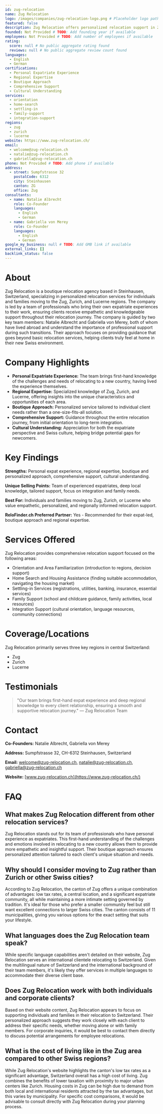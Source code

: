 ```yaml
---
id: zug-relocation
name: Zug Relocation
logo: /images/companies/zug-relocation-logo.png # Placeholder logo path
featured: false
description: Zug Relocation offers personalized relocation support in Zug, Zurich and Lucerne with a team of experienced expatriates who understand the challenges of moving to Switzerland.
founded: Not Provided # TODO: Add founding year if available
employees: Not Provided # TODO: Add number of employees if available
rating:
  score: null # No public aggregate rating found
  reviews: null # No public aggregate review count found
languages:
  - English
  - German
certifications:
  - Personal Expatriate Experience
  - Regional Expertise
  - Boutique Approach
  - Comprehensive Support
  - Cultural Understanding
services:
  - orientation
  - home-search
  - settling-in
  - family-support
  - integration-support
regions:
  - zug
  - zurich
  - lucerne
website: https://www.zug-relocation.ch/
email:
  - welcome@zug-relocation.ch
  - natalie@zug-relocation.ch
  - gabriella@zug-relocation.ch
phone: Not Provided # TODO: Add phone if available
address:
  - street: Sumpfstrasse 32
    postalCode: 6312
    city: Steinhausen
    canton: ZG
    office: Zug
consultants:
  - name: Natalie Albrecht
    role: Co-Founder
    languages:
      - English
      - German
  - name: Gabriella von Merey
    role: Co-Founder
    languages:
      - English
      - German
google_my_business: null # TODO: Add GMB link if available
external_links: []
backlink_status: false
---
```


# About
Zug Relocation is a boutique relocation agency based in Steinhausen, Switzerland, specializing in personalized relocation services for individuals and families moving to the Zug, Zurich, and Lucerne regions. The company is led by a team of professionals who bring their own expatriate experiences to their work, ensuring clients receive empathetic and knowledgeable support throughout their relocation journey. The company is guided by two key team members: Natalie Albrecht and Gabriella von Merey, both of whom have lived abroad and understand the importance of professional support during such transitions. Their approach focuses on providing guidance that goes beyond basic relocation services, helping clients truly feel at home in their new Swiss environment.

# Company Highlights
- **Personal Expatriate Experience:** The team brings first-hand knowledge of the challenges and needs of relocating to a new country, having lived the experience themselves.
- **Regional Expertise:** Specialized knowledge of Zug, Zurich, and Lucerne, offering insights into the unique characteristics and opportunities of each area.
- **Boutique Approach:** Personalized service tailored to individual client needs rather than a one-size-fits-all solution.
- **Comprehensive Support:** Guidance throughout the entire relocation journey, from initial orientation to long-term integration.
- **Cultural Understanding:** Appreciation for both the expatriate perspective and Swiss culture, helping bridge potential gaps for newcomers.

# Key Findings
**Strengths:** Personal expat experience, regional expertise, boutique and personalized approach, comprehensive support, cultural understanding.

**Unique Selling Points:** Team of experienced expatriates, deep local knowledge, tailored support, focus on integration and family needs.

**Best For:** Individuals and families moving to Zug, Zurich, or Lucerne who value empathetic, personalized, and regionally informed relocation support.

**ReloFinder.ch Preferred Partner:** Yes - Recommended for their expat-led, boutique approach and regional expertise.

# Services Offered
Zug Relocation provides comprehensive relocation support focused on the following areas:

- Orientation and Area Familiarization (introduction to regions, decision support)
- Home Search and Housing Assistance (finding suitable accommodation, navigating the housing market)
- Settling-in Services (registrations, utilities, banking, insurance, essential services)
- Family Support (school and childcare guidance, family activities, local resources)
- Integration Support (cultural orientation, language resources, community connections)

# Coverage/Locations
Zug Relocation primarily serves three key regions in central Switzerland:
- Zug
- Zurich
- Lucerne

# Testimonials
> "Our team brings first-hand expat experience and deep regional knowledge to every client relationship, ensuring a smooth and supportive relocation journey."
> — Zug Relocation Team

# Contact
**Co-Founders:** Natalie Albrecht, Gabriella von Merey

**Address:** Sumpfstrasse 32, CH-6312 Steinhausen, Switzerland

**Email:** welcome@zug-relocation.ch, natalie@zug-relocation.ch, gabriella@zug-relocation.ch

**Website:** [www.zug-relocation.ch](https://www.zug-relocation.ch/)

# FAQ
## What makes Zug Relocation different from other relocation services?
Zug Relocation stands out for its team of professionals who have personal experience as expatriates. This first-hand understanding of the challenges and emotions involved in relocating to a new country allows them to provide more empathetic and insightful support. Their boutique approach ensures personalized attention tailored to each client's unique situation and needs.

## Why should I consider moving to Zug rather than Zurich or other Swiss cities?
According to Zug Relocation, the canton of Zug offers a unique combination of advantages: low tax rates, a central location, and a significant expatriate community, all while maintaining a more intimate setting governed by tradition. It's ideal for those who prefer a smaller community feel but still want excellent connections to larger Swiss cities. The canton consists of 11 municipalities, giving you various options for the exact setting that suits your lifestyle.

## What languages does the Zug Relocation team speak?
While specific language capabilities aren't detailed on their website, Zug Relocation serves an international clientele relocating to Switzerland. Given the multilingual nature of Switzerland and the international background of their team members, it's likely they offer services in multiple languages to accommodate their diverse client base.

## Does Zug Relocation work with both individuals and corporate clients?
Based on their website content, Zug Relocation appears to focus on supporting individuals and families in their relocation to Switzerland. Their personalized approach suggests they work closely with each client to address their specific needs, whether moving alone or with family members. For corporate inquiries, it would be best to contact them directly to discuss potential arrangements for employee relocations.

## What is the cost of living like in the Zug area compared to other Swiss regions?
While Zug Relocation's website highlights the canton's low tax rates as a significant advantage, Switzerland overall has a high cost of living. Zug combines the benefits of lower taxation with proximity to major urban centers like Zurich. Housing costs in Zug can be high due to demand from both local and international residents attracted by the tax advantages, but this varies by municipality. For specific cost comparisons, it would be advisable to consult directly with Zug Relocation during your planning process. 